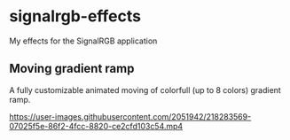 # signalrgb-effects
My effects for the SignalRGB application

## Moving gradient ramp

A fully customizable animated moving of colorfull (up to 8 colors) gradient ramp.

https://user-images.githubusercontent.com/2051942/218283569-07025f5e-86f2-4fcc-8820-ce2cfd103c54.mp4

